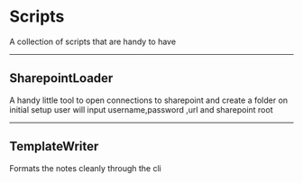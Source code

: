 # Scripts
A collection of scripts that are handy to have

-----------------------------------------------
SharepointLoader
-----------------------------------------------
A handy little tool to open connections to sharepoint and create a folder
on initial setup user will input username,password ,url and sharepoint root

-----------------------------------------------
TemplateWriter
------------------------------------------------
Formats the notes cleanly through the cli 
